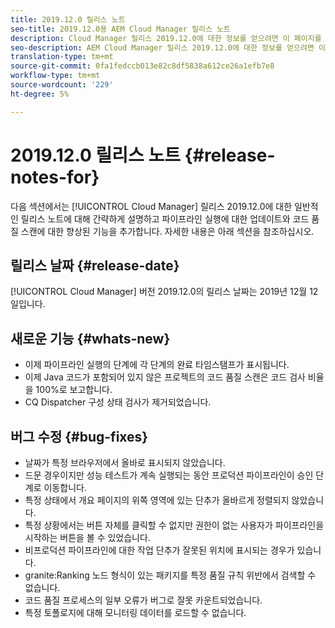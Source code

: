 ```yaml
---
title: 2019.12.0 릴리스 노트
seo-title: 2019.12.0용 AEM Cloud Manager 릴리스 노트
description: Cloud Manager 릴리스 2019.12.0에 대한 정보를 얻으려면 이 페이지를 따르십시오.
seo-description: AEM Cloud Manager 릴리스 2019.12.0에 대한 정보를 얻으려면 이 페이지를 따르십시오.
translation-type: tm+mt
source-git-commit: 0fa1fedccb013e82c8df5838a612ce26a1efb7e8
workflow-type: tm+mt
source-wordcount: '229'
ht-degree: 5%

---
```



# 2019.12.0 릴리스 노트 {#release-notes-for}

다음 섹션에서는 [!UICONTROL Cloud Manager] 릴리스 2019.12.0에 대한 일반적인 릴리스 노트에 대해 간략하게 설명하고 파이프라인 실행에 대한 업데이트와 코드 품질 스캔에 대한 향상된 기능을 추가합니다.
자세한 내용은 아래 섹션을 참조하십시오.

## 릴리스 날짜 {#release-date}

[!UICONTROL Cloud Manager] 버전 2019.12.0의 릴리스 날짜는 2019년 12월 12일입니다.

## 새로운 기능 {#whats-new}

* 이제 파이프라인 실행의 단계에 각 단계의 완료 타임스탬프가 표시됩니다.
* 이제 Java 코드가 포함되어 있지 않은 프로젝트의 코드 품질 스캔은 코드 검사 비율을 100%로 보고합니다.
* CQ Dispatcher 구성 상태 검사가 제거되었습니다.

## 버그 수정 {#bug-fixes}

* 날짜가 특정 브라우저에서 올바로 표시되지 않았습니다.
* 드문 경우이지만 성능 테스트가 계속 실행되는 동안 프로덕션 파이프라인이 승인 단계로 이동합니다.
* 특정 상태에서 개요 페이지의 위쪽 영역에 있는 단추가 올바르게 정렬되지 않았습니다.
* 특정 상황에서는 버튼 자체를 클릭할 수 없지만 권한이 없는 사용자가 파이프라인을 시작하는 버튼을 볼 수 있었습니다.
* 비프로덕션 파이프라인에 대한 작업 단추가 잘못된 위치에 표시되는 경우가 있습니다.
* granite:Ranking 노드 형식이 있는 패키지를 특정 품질 규칙 위반에서 검색할 수 없습니다.
* 코드 품질 프로세스의 일부 오류가 버그로 잘못 카운트되었습니다.
* 특정 토폴로지에 대해 모니터링 데이터를 로드할 수 없습니다.
